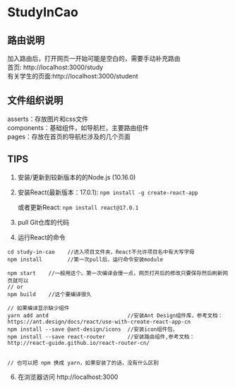 # StudyInCao
## 路由说明
加入路由后，打开网页一开始可能是空白的，需要手动补充路由  
首页: http://localhost:3000/study   
有关学生的页面:http://localhost:3000/student

## 文件组织说明
asserts：存放图片和css文件  
components：基础组件，如导航栏，主要路由组件  
pages：存放在首页的导航栏涉及的几个页面

## TIPS
1. 安装/更新到较新版本的的Node.js (10.16.0)
2. 安装React(最新版本：17.0.1): `npm install -g create-react-app`

    或者更新React: `npm install react@17.0.1`
4. pull Git仓库的代码
5. 运行React的命令 
```
cd study-in-cao    //进入项目文件夹，React不允许项目名中有大写字母
npm install        //第一次pull后，运行命令安装module

npm start    //一般用这个。第一次编译会慢一点，网页打开后的修改只要保存然后刷新网页就可以
// or
npm build    //这个要编译很久

// 如果编译显示缺少组件
yarn add antd                         //安装Ant Design组件库，参考文档：https://ant.design/docs/react/use-with-create-react-app-cn
npm install --save @ant-design/icons  //安装icon组件包，
npm install --save react-router       //安装路由组件,参考文档：http://react-guide.github.io/react-router-cn/


// 也可以把 npm 换成 yarn，如果安装了的话，没有什么区别
```
6. 在浏览器访问 http://localhost:3000
